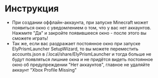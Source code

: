 # Инструкция
- При создании оффлайн-аккаунта, при запуске Minecraft может появиться окно с уведомлением о том, что у вас нет аккаунтов. Нажмите "Да" и закройте появившееся окно - после этого вы сможете играть!
- Так же, если вас раздражает постоянное окно при запуске ElyPrismLauncher SetupWizard, то вы можете переместить accounts.json в /.local/share/ElyPrismLauncher и тогда больше не будут появляться лишние окна и не придётся видеть постоянное окно об предупреждении "Нет аккаунтов", главное не удаляйте аккаунт "Xbox Profile Missing"
